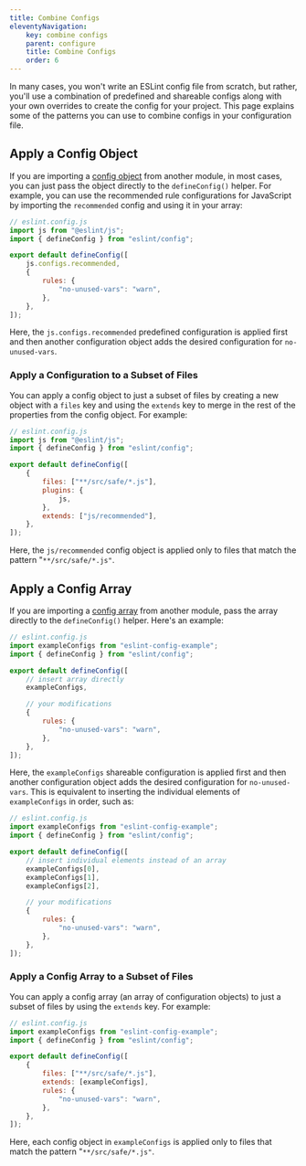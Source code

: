 ```yaml
---
title: Combine Configs
eleventyNavigation:
    key: combine configs
    parent: configure
    title: Combine Configs
    order: 6
---
```


In many cases, you won't write an ESLint config file from scratch, but rather, you'll use a combination of predefined and shareable configs along with your own overrides to create the config for your project. This page explains some of the patterns you can use to combine configs in your configuration file.

## Apply a Config Object

If you are importing a [config object](../core-concepts/glossary#config-object) from another module, in most cases, you can just pass the object directly to the `defineConfig()` helper. For example, you can use the recommended rule configurations for JavaScript by importing the `recommended` config and using it in your array:

```js
// eslint.config.js
import js from "@eslint/js";
import { defineConfig } from "eslint/config";

export default defineConfig([
	js.configs.recommended,
	{
		rules: {
			"no-unused-vars": "warn",
		},
	},
]);
```

Here, the `js.configs.recommended` predefined configuration is applied first and then another configuration object adds the desired configuration for `no-unused-vars`.

### Apply a Configuration to a Subset of Files

You can apply a config object to just a subset of files by creating a new object with a `files` key and using the `extends` key to merge in the rest of the properties from the config object. For example:

```js
// eslint.config.js
import js from "@eslint/js";
import { defineConfig } from "eslint/config";

export default defineConfig([
	{
		files: ["**/src/safe/*.js"],
		plugins: {
			js,
		},
		extends: ["js/recommended"],
	},
]);
```

Here, the `js/recommended` config object is applied only to files that match the pattern "`**/src/safe/*.js"`.

## Apply a Config Array

If you are importing a [config array](../core-concepts/glossary#config-array) from another module, pass the array directly to the `defineConfig()` helper. Here's an example:

```js
// eslint.config.js
import exampleConfigs from "eslint-config-example";
import { defineConfig } from "eslint/config";

export default defineConfig([
	// insert array directly
	exampleConfigs,

	// your modifications
	{
		rules: {
			"no-unused-vars": "warn",
		},
	},
]);
```

Here, the `exampleConfigs` shareable configuration is applied first and then another configuration object adds the desired configuration for `no-unused-vars`. This is equivalent to inserting the individual elements of `exampleConfigs` in order, such as:

```js
// eslint.config.js
import exampleConfigs from "eslint-config-example";
import { defineConfig } from "eslint/config";

export default defineConfig([
	// insert individual elements instead of an array
	exampleConfigs[0],
	exampleConfigs[1],
	exampleConfigs[2],

	// your modifications
	{
		rules: {
			"no-unused-vars": "warn",
		},
	},
]);
```

### Apply a Config Array to a Subset of Files

You can apply a config array (an array of configuration objects) to just a subset of files by using the `extends` key. For example:

```js
// eslint.config.js
import exampleConfigs from "eslint-config-example";
import { defineConfig } from "eslint/config";

export default defineConfig([
	{
		files: ["**/src/safe/*.js"],
		extends: [exampleConfigs],
		rules: {
			"no-unused-vars": "warn",
		},
	},
]);
```

Here, each config object in `exampleConfigs` is applied only to files that match the pattern "`**/src/safe/*.js"`.
